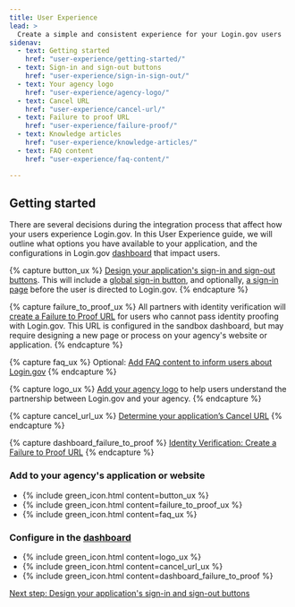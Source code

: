 ```yaml
---
title: User Experience
lead: >
  Create a simple and consistent experience for your Login.gov users
sidenav:
  - text: Getting started
    href: "user-experience/getting-started/"
  - text: Sign-in and sign-out buttons
    href: "user-experience/sign-in-sign-out/"
  - text: Your agency logo
    href: "user-experience/agency-logo/"
  - text: Cancel URL
    href: "user-experience/cancel-url/"
  - text: Failure to proof URL
    href: "user-experience/failure-proof/"
  - text: Knowledge articles
    href: "user-experience/knowledge-articles/"
  - text: FAQ content 
    href: "user-experience/faq-content/"

---
```


##  Getting started
There are several decisions during the integration process that affect how your users experience Login.gov. In this User Experience guide, we will outline what options you have available to your application, and the configurations in Login.gov [dashboard](https://dashboard.int.identitysandbox.gov/) that impact users.

{% capture button_ux %}
[Design your application's sign-in and sign-out buttons]({{site.baseurl}}/user-experience/sign-in-sign-out/). This will include a [global sign-in button]({{site.baseurl}}/user-experience/sign-in-sign-out/), and optionally, [a sign-in page]({{site.baseurl}}/user-experience/sign-in-sign-out/) before the user is directed to Login.gov.
{% endcapture %}

{% capture failure_to_proof_ux %}
All partners with identity verification will [create a Failure to Proof URL]({{site.baseurl}}/user-experience/failure-proof/) for users who cannot pass identity proofing with Login.gov. This URL is configured in the sandbox dashboard, but may require designing a new page or process on your agency's website or application.
{% endcapture %}

{% capture faq_ux %}
Optional: [Add FAQ content to inform users about Login.gov]({{site.baseurl}}/user-experience/faq-content/)
{% endcapture %}

{% capture logo_ux %}
[Add your agency logo]({{site.baseurl}}/user-experience/agency-logo/) to help users understand the partnership between Login.gov and your agency.
{% endcapture %}

{% capture cancel_url_ux %}
[Determine your application’s Cancel URL]({{site.baseurl}}/user-experience/cancel-url/)
{% endcapture %}

{% capture dashboard_failure_to_proof %}
[Identity Verification: Create a Failure to Proof URL]({{site.baseurl}}/user-experience/failure-proof/)
{% endcapture %}


### Add to your agency's application or website

<ul class="usa-icon-list"">
  <li class="usa-icon-list__item">
    {% include green_icon.html content=button_ux %}       
  </li>
  <li class="usa-icon-list__item">
    {% include green_icon.html content=failure_to_proof_ux %}
  </li>
  <li class="usa-icon-list__item">
    {% include green_icon.html content=faq_ux %}
  </li>
</ul>

### Configure in the [dashboard](https://dashboard.int.identitysandbox.gov/)

<ul class="usa-icon-list padding-bottom-4">
 <li class="usa-icon-list__item">
    {% include green_icon.html content=logo_ux %}
 </li>
 <li class="usa-icon-list__item">
    {% include green_icon.html content=cancel_url_ux %}
 </li>
 <li class="usa-icon-list__item">
    {% include green_icon.html content=dashboard_failure_to_proof %}
 </li>
</ul>

[Next step: Design your application's sign-in and sign-out buttons]({{site.baseurl}}/user-experience/sign-in-sign-out/)

